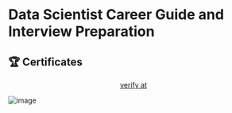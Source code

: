 # Data Scientist Career Guide and Interview Preparation


## 🏆 Certificates 

<p align="middle">
  <a href="https://www.coursera.org/account/accomplishments/verify/759UBMUY4DK9" target="_blank">
    verify at
  </a>

![image](https://github.com/user-attachments/assets/6bd5a644-d1a0-48e9-95dc-58f4092eeb2f)

</p>
